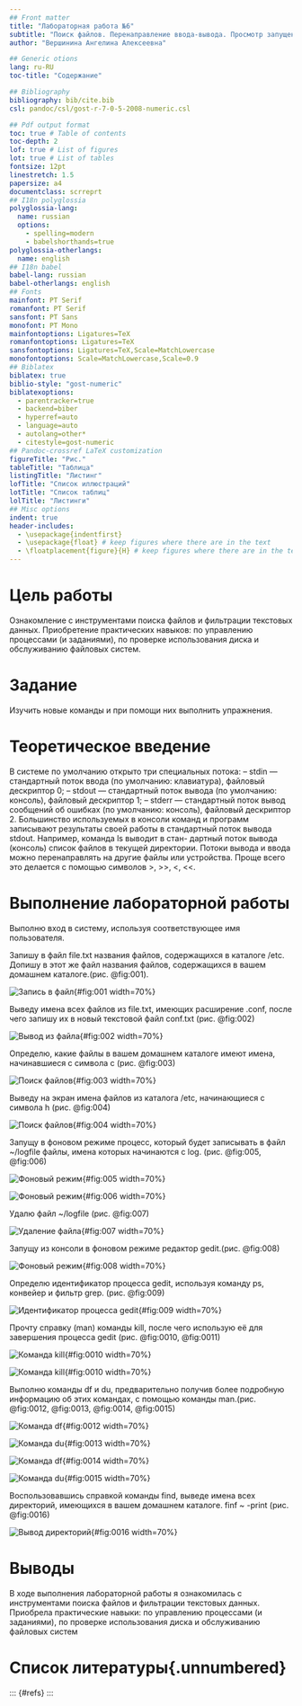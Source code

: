 ```yaml
---
## Front matter
title: "Лабораторная работа №6"
subtitle: "Поиск файлов. Перенаправление ввода-вывода. Просмотр запущенных процессов"
author: "Вершинина Ангелина Алексеевна"

## Generic otions
lang: ru-RU
toc-title: "Содержание"

## Bibliography
bibliography: bib/cite.bib
csl: pandoc/csl/gost-r-7-0-5-2008-numeric.csl

## Pdf output format
toc: true # Table of contents
toc-depth: 2
lof: true # List of figures
lot: true # List of tables
fontsize: 12pt
linestretch: 1.5
papersize: a4
documentclass: scrreprt
## I18n polyglossia
polyglossia-lang:
  name: russian
  options:
	- spelling=modern
	- babelshorthands=true
polyglossia-otherlangs:
  name: english
## I18n babel
babel-lang: russian
babel-otherlangs: english
## Fonts
mainfont: PT Serif
romanfont: PT Serif
sansfont: PT Sans
monofont: PT Mono
mainfontoptions: Ligatures=TeX
romanfontoptions: Ligatures=TeX
sansfontoptions: Ligatures=TeX,Scale=MatchLowercase
monofontoptions: Scale=MatchLowercase,Scale=0.9
## Biblatex
biblatex: true
biblio-style: "gost-numeric"
biblatexoptions:
  - parentracker=true
  - backend=biber
  - hyperref=auto
  - language=auto
  - autolang=other*
  - citestyle=gost-numeric
## Pandoc-crossref LaTeX customization
figureTitle: "Рис."
tableTitle: "Таблица"
listingTitle: "Листинг"
lofTitle: "Список иллюстраций"
lotTitle: "Список таблиц"
lolTitle: "Листинги"
## Misc options
indent: true
header-includes:
  - \usepackage{indentfirst}
  - \usepackage{float} # keep figures where there are in the text
  - \floatplacement{figure}{H} # keep figures where there are in the text
---
```


# Цель работы

Ознакомление с инструментами поиска файлов и фильтрации текстовых данных.
Приобретение практических навыков: по управлению процессами (и заданиями), по
проверке использования диска и обслуживанию файловых систем.

# Задание

Изучить новые команды и при помощи них выполнить упражнения.

# Теоретическое введение

В системе по умолчанию открыто три специальных потока:
– stdin — стандартный поток ввода (по умолчанию: клавиатура), файловый дескриптор
0;
– stdout — стандартный поток вывода (по умолчанию: консоль), файловый дескриптор
1;
– stderr — стандартный поток вывод сообщений об ошибках (по умолчанию: консоль),
файловый дескриптор 2.
Большинство используемых в консоли команд и программ записывают результаты
своей работы в стандартный поток вывода stdout. Например, команда ls выводит в стан-
дартный поток вывода (консоль) список файлов в текущей директории. Потоки вывода
и ввода можно перенаправлять на другие файлы или устройства. Проще всего это делается
с помощью символов >, >>, <, <<.

# Выполнение лабораторной работы

Выполню вход в систему, используя соответствующее имя пользователя.

Запишу в файл file.txt названия файлов, содержащихся в каталоге /etc. Допишу в этот же файл названия файлов, содержащихся в вашем домашнем каталоге.(рис. @fig:001).

![Запись в файл](image/1.png){#fig:001 width=70%}

Выведу имена всех файлов из file.txt, имеющих расширение .conf, после чего
запишу их в новый текстовой файл conf.txt (рис. @fig:002)

![Вывод из файла](image/2.png){#fig:002 width=70%}

Определю, какие файлы в вашем домашнем каталоге имеют имена, начинавшиеся с символа c (рис. @fig:003)

![Поиск файлов](image/3.png){#fig:003 width=70%}

Выведу на экран имена файлов из каталога /etc, начинающиеся с символа h (рис. @fig:004)

![Поиск файлов](image/4.png){#fig:004 width=70%}

Запущу в фоновом режиме процесс, который будет записывать в файл ~/logfile
файлы, имена которых начинаются с log. (рис. @fig:005, @fig:006)

![Фоновый режим](image/5.png){#fig:005 width=70%}

![Фоновый режим](image/6.png){#fig:006 width=70%}

Удалю файл ~/logfile (рис. @fig:007)

![Удаление файла](image/7.png){#fig:007 width=70%}

Запущу из консоли в фоновом режиме редактор gedit.(рис. @fig:008)

![Фоновый режим](image/8.png){#fig:008 width=70%}

Определю идентификатор процесса gedit, используя команду ps, конвейер и фильтр
grep. (рис. @fig:009)

![Идентификатор процесса gedit](image/9.png){#fig:009 width=70%}

Прочту справку (man) команды kill, после чего использую её для завершения
процесса gedit (рис. @fig:0010, @fig:0011)

![Команда kill](image/10.png){#fig:0010 width=70%}

![Команда kill](image/10.png){#fig:0010 width=70%}

Выполню команды df и du, предварительно получив более подробную информацию
об этих командах, с помощью команды man.(рис. @fig:0012, @fig:0013, @fig:0014, @fig:0015)

![Команда df](image/12.png){#fig:0012 width=70%}

![Команда du](image/13.png){#fig:0013 width=70%}

![Команда df](image/14.png){#fig:0014 width=70%}

![Команда du](image/15.png){#fig:0015 width=70%}

Воспользовавшись справкой команды find, выведe имена всех директорий, имеющихся в вашем домашнем каталоге. finf ~ -print (рис. @fig:0016)

![Вывод директорий](image/16.png){#fig:0016 width=70%}

# Выводы

В ходе выполнения лабораторной работы я ознакомилась с инструментами поиска файлов и фильтрации текстовых данных.
Приобрела практические навыки: по управлению процессами (и заданиями), по
проверке использования диска и обслуживанию файловых систем

# Список литературы{.unnumbered}

::: {#refs}
:::
